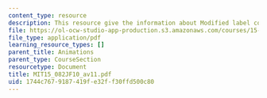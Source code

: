 ```yaml
---
content_type: resource
description: This resource give the information about Modified label correcting algorithm.
file: https://ol-ocw-studio-app-production.s3.amazonaws.com/courses/15-082j-network-optimization-fall-2010/1744c7679187419fe32ff30ffd500c80_MIT15_082JF10_av11.pdf
file_type: application/pdf
learning_resource_types: []
parent_title: Animations
parent_type: CourseSection
resourcetype: Document
title: MIT15_082JF10_av11.pdf
uid: 1744c767-9187-419f-e32f-f30ffd500c80
---
```

